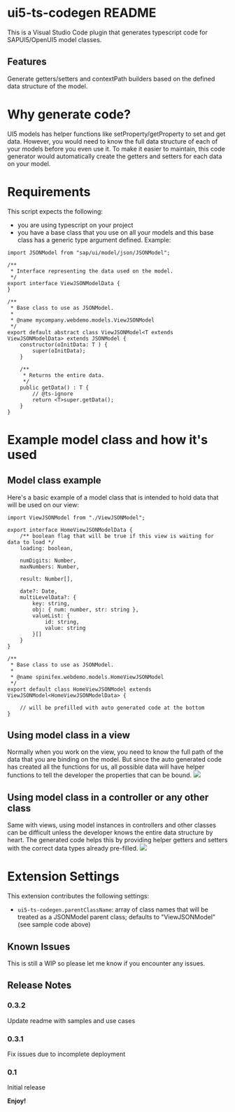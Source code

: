 # ui5-ts-codegen README

This is a Visual Studio Code plugin that generates typescript code for SAPUI5/OpenUI5 model classes.

## Features

Generate getters/setters and contextPath builders based on the defined data structure of the model.

# Why generate code?
UI5 models has helper functions like setProperty/getProperty to set and get data. However, you would need to know the full data structure of each of your models before you even use it. To make it easier to maintain, this code generator would automatically create the getters and setters for each data on your model.

# Requirements
This script expects the following:
- you are using typescript on your project
- you have a base class that you use on all your models and this base class has a generic type argument defined. Example:
```
import JSONModel from "sap/ui/model/json/JSONModel";

/**
 * Interface representing the data used on the model.
 */
export interface ViewJSONModelData {
}

/**
 * Base class to use as JSONModel.
 *
 * @name mycompany.webdemo.models.ViewJSONModel
 */
export default abstract class ViewJSONModel<T extends ViewJSONModelData> extends JSONModel {
    constructor(oInitData: T ) {
        super(oInitData);
    }

    /**
     * Returns the entire data.
     */
    public getData() : T {
        // @ts-ignore
        return <T>super.getData();
    }
}
```

# Example model class and how it's used

## Model class example
Here's a basic example of a model class that is intended to hold data that will be used on our view:
```
import ViewJSONModel from "./ViewJSONModel";

export interface HomeViewJSONModelData {
    /** boolean flag that will be true if this view is waiting for data to load */
    loading: boolean,

    numDigits: Number,
    maxNumbers: Number,

    result: Number[],

    date?: Date,
    multiLevelData?: {
        key: string,
        obj: { num: number, str: string },
        valueList: {
            id: string,
            value: string
        }[]
    }
}

/**
 * Base class to use as JSONModel.
 *
 * @name spinifex.webdemo.models.HomeViewJSONModel
 */
export default class HomeViewJSONModel extends ViewJSONModel<HomeViewJSONModelData> {

    // will be prefilled with auto generated code at the bottom
}
```

## Using model class in a view
Normally when you work on the view, you need to know the full path of the data that you are binding on the model. But since the auto generated code has created all the functions for us, all possible data will have helper functions to tell the developer the properties that can be bound.
![](https://i.imgur.com/UIiLunU.gif)


## Using model class in a controller or any other class
Same with views, using model instances in controllers and other classes can be difficult unless the developer knows the entire data structure by heart. The generated code helps this by providing helper getters and setters with the correct data types already pre-filled.
![](https://i.imgur.com/B26KR5R.gif)

# Extension Settings

This extension contributes the following settings:

* `ui5-ts-codegen.parentClassName`: array of class names that will be treated as a JSONModel parent class; defaults to "ViewJSONModel" (see sample code above)

## Known Issues

This is still a WIP so please let me know if you encounter any issues.

## Release Notes

### 0.3.2
Update readme with samples and use cases

### 0.3.1
Fix issues due to incomplete deployment

### 0.1

Initial release

**Enjoy!**